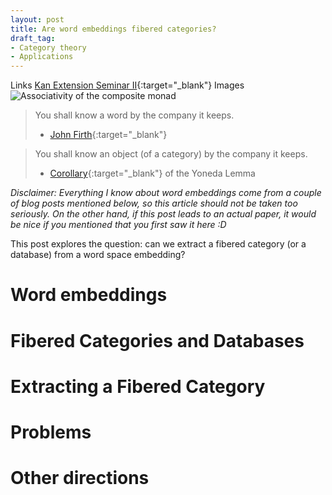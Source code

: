 ```yaml
---
layout: post
title: Are word embeddings fibered categories?
draft_tag: 
- Category theory
- Applications
---
```


Links [Kan Extension Seminar II](http://www.math.jhu.edu/~eriehl/kanII/){:target="_blank"}
Images ![](/distributive/comp_assoc.png "Associativity of the composite monad")

> You shall know a word by the company it keeps.
>
> - [John Firth](https://en.wikipedia.org/wiki/John_Rupert_Firth){:target="_blank"}

> You shall know an object (of a category) by the company it keeps.
>
> - [Corollary](https://ncatlab.org/nlab/show/Yoneda+lemma#corollary_ii_uniqueness_of_representing_objects){:target="_blank"} of the Yoneda Lemma

*Disclaimer: Everything I know about word embeddings come from a couple of blog posts mentioned below, so this article should not be taken too seriously. On the other hand, if this post leads to an actual paper, it would be nice if you mentioned that you first saw it here :D*

This post explores the question: can we extract a fibered category (or a database) from a word space embedding?

# Word embeddings

# Fibered Categories and Databases

# Extracting a Fibered Category

# Problems

# Other directions
